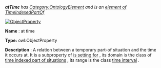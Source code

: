 ___atTime__ 
 has
 [Category:OntologyElement](../../Category/OntologyElement "Category:OntologyElement") 
 and is an
 [element of](../../Property/ElementOf "Property:ElementOf") 
[TimeIndexedPartOf](../../Submissions/TimeIndexedPartOf "Submissions:TimeIndexedPartOf")_




  





[![ObjectProperty](../../images/thumb/c/c3/ObjectProperty.gif/45px-ObjectProperty.gif)](../../Image/ObjectProperty.gif "ObjectProperty")


__Name__ 
 : at time
 



__Type:__ 
 owl:ObjectProperty
 



__Description__ 
 : A relation between a temporary part-of situation and the time it occurs at. It is a subproperty of
 [is setting for](../../Submissions/Situation/isSettingFor "Submissions:Situation/isSettingFor") 
 , its domain is the class of
 [time indexed part of situations](../../Submissions/TimeIndexedPartOf "Submissions:TimeIndexedPartOf/TimeIndexedPartOf") 
 , its range is the class
 [time interval](../../Submissions/TimeInterval/TimeInterval "Submissions:TimeInterval/TimeInterval") 
 .
